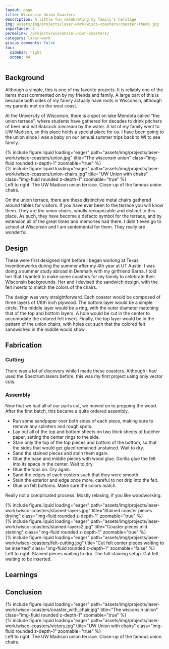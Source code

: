 ```yaml
---
layout: page
title: Wisconsin Union Coasters
description: A little fun celebrating my family's heritage
img: assets/img/projects/laser-work/wisco-coasters/coaster-thumb.jpg
importance: 2
permalink: /projects/wisconsin-union-coasters/
category: laser-work
giscus_comments: false
toc:
  sidebar: right
  scope: h4
---
```


## Background

Although a simple, this is one of my favorite projects. It is reliably one of the items most commented on by my friends and family. A large part of this is because both sides of my family actually have roots in Wisconsin, although my parents met on the west coast.

At the University of Wisconsin, there is a spot on lake Mendota called "the union terrace", where students have gathered for decades to drink pitchers of beer and eat Babcock icecream by the water. A lot of my family went to UW Madison, so this place holds a special place for us. I have been going to the union since I was a baby on our annual summer trips back to WI to see family.

<div class="row">
    <div class="col-sm mt-3 mt-md-0">
        {% include figure.liquid loading="eager" path="assets/img/projects/laser-work/wisco-coasters/union.jpg" title="The wisconsin union" class="img-fluid rounded z-depth-1" zoomable="true" %}
    </div>
    <div class="col-sm mt-3 mt-md-0">
        {% include figure.liquid loading="eager" path="assets/img/projects/laser-work/wisco-coasters/union-chairs.jpg" title="UW Union with chairs" class="img-fluid rounded z-depth-1" zoomable="true" %}
    </div>
</div>
<div class="caption">
    Left to right: The UW Madison union terrace. Close-up of the famous union chairs.
</div>

On the union terrace, there are these distinctive metal chairs gathered around tables for visitors. If you have ever been to the terrace you will know them. They are _the union chairs_, wholly recognizable and distinct to this place. As such, they have become a defacto symbol for the terrace, and by extension all of the great times and memories had there. I didn't even go to school at Wisconsin and I am sentemental for them. They really are wonderful.

## Design

These were first designed right before I began working at Texas Inventionworks during the summer after my 4th year at UT Austin. I was doing a summer study abroad in Denmark with my girlfriend Barna. I told her that I wanted to make some coasters for my family to celebrate their Wisconsin backgrounds. Her and I devised the sandwich design, with the felt inserts to match the colors of the chairs.

The design was very straightforward. Each coaster would be composed of three layers of 1/8th inch plywood. The bottom layer would be a simple circle. The middle layer would be a ring, with the outer diameter matching that of the top and bottom layers. A hole would be cut in the center to accomodate the colored felt insert. Finally, the top layer would be in the pattern of the union chairs, with holes cut such that the colored felt sandwiched in the middle would show.

## Fabrication

### Cutting

There was a lot of discovery while I made these coasters. Although I had used the Spectrum lasers before, this was my first project using only vector cuts.

### Assembly

Now that we had all of our parts cut, we moved on to prepping the wood. After the first batch, this became a quite ordered assembly.

- Run some sandpaper over both sides of each piece, making sure to remove any splinters and rough spots.
- Lay out all of the top and bottom sheets on two thick sheets of butcher paper, setting the center rings to the side.
- Stain only the top of the top pieces and bottom of the bottom, so that the sides that would get glued remained unstained. Wait to dry.
- Sand the stained pieces and stain them again.
- Glue the base and middle pieces with wood glue. Gorilla glue the felt into its space in the center. Wait to dry.
- Glue the tops on. Dry again.
- Sand the edges of each costers such that they were smooth.
- Stain the exterior and edge once more, careful to not drip into the felt.
- Glue on felt bottoms. Make sure the colors match.

Really not a complicated process. Mostly relaxing, if you like woodworking.

<div class="row">
    <div class="col-sm mt-3 mt-md-0">
        {% include figure.liquid loading="eager" path="assets/img/projects/laser-work/wisco-coasters/stained-layers.jpg" title="Stained coaster pieces drying" class="img-fluid rounded z-depth-1" zoomable="true" %}
    </div>
    <div class="col-sm mt-3 mt-md-0">
        {% include figure.liquid loading="eager" path="assets/img/projects/laser-work/wisco-coasters/stained-layers2.jpg" title="Coaster pieces mid staining" class="img-fluid rounded z-depth-1" zoomable="true" %}
    </div>
    <div class="col-sm mt-3 mt-md-0">
        {% include figure.liquid loading="eager" path="assets/img/projects/laser-work/wisco-coasters/felt-cutting.jpg" title="Cut felt center pieces waiting to be inserted" class="img-fluid rounded z-depth-1" zoomable="false" %}
    </div>
</div>
<div class="caption">
    Left to right: Stained pieces waiting to dry. The full staining setup. Cut felt waiting to be inserted.
</div>

## Learnings

## Conclusion

<div class="row">
    <div class="col-sm-5 mt-3 mt-md-0">
        {% include figure.liquid loading="eager" path="assets/img/projects/laser-work/wisco-coasters/coaster_with_chair.jpg" title="The wisconsin union" class="img-fluid rounded z-depth-1" zoomable="true" %}
    </div>
    <div class="col-sm-7 mt-3 mt-md-0">
        {% include figure.liquid loading="eager" path="assets/img/projects/laser-work/wisco-coasters/victory.jpg" title="UW Union with chairs" class="img-fluid rounded z-depth-1" zoomable="true" %}
    </div>
</div>
<div class="caption">
    Left to right: The UW Madison union terrace. Close-up of the famous union chairs.
</div>

